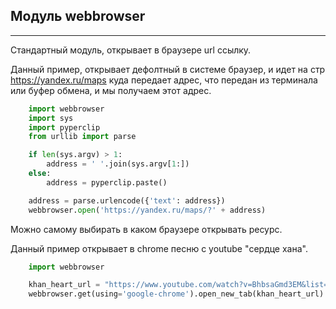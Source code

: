 Модуль webbrowser
---
---
Стандартный модуль, открывает в браузере url ссылку.


Данный пример, открывает дефолтный в системе браузер, и 
идет на стр https://yandex.ru/maps куда передает адрес,
что передан из терминала или буфер обмена, и мы получаем 
этот адрес.

```python
    import webbrowser
    import sys
    import pyperclip
    from urllib import parse

    if len(sys.argv) > 1:
        address = ' '.join(sys.argv[1:])
    else:
        address = pyperclip.paste()

    address = parse.urlencode({'text': address})
    webbrowser.open('https://yandex.ru/maps/?' + address)
```

Можно самому выбирать в каком браузере открывать ресурс.


Данный пример открывает в chrome песню с youtube "сердце хана".
```python
    import webbrowser

    khan_heart_url = "https://www.youtube.com/watch?v=BhbsaGmd3EM&list=PLJwYC3yCHjKsqDQkLKb1yPQ96OX9PBYg6&index=14"
    webbrowser.get(using='google-chrome').open_new_tab(khan_heart_url)
```